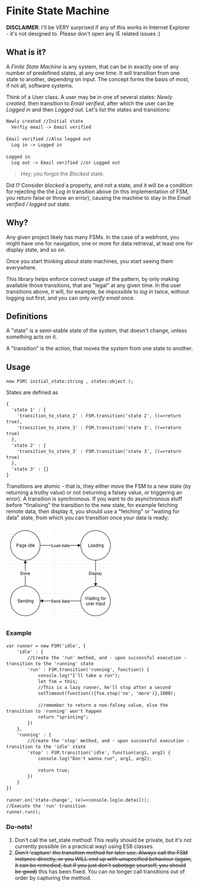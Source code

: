 # Finite State Machine
**DISCLAIMER**: I'll be VERY surprised if any of this works in Internet Explorer - it's not designed to. Please don't open any IE related issues :)

## What is it?

A *Finite State Machine* is any system, that can be in exactly one of any number of predefined states, at any one time. It will transition from one state to another, depending on input. The concept forms the basis of most, if not all, software systems.

Think of a User class. A user may be in one of several states: *Newly created*, then transition to *Email verified*, after which the user can be *Logged in* and then *Logged out*. Let's list the states and transitions:
```
Newly created //Initial state
  Verfiy email -> Email verified

Email verified //Also logged out
  Log in -> Logged in

Logged in
  Log out -> Email verified //or Logged out
```
> Hey; you forgot the *Blocked* state.

Did I? Consider *blocked* a property, and not a state, and it will be a condition for rejecting the the *Log in* transition above (in this implementation of FSM, you return false or throw an error), causing the machine to stay in the *Email verified / logged out* state.

## Why?

Any given project likely has many FSMs. In the case of a webfront, you might have one for navigation, one or more for data retrieval, at least one for display state, and so on.

Once you start thinking about state machines, you start seeing them everywhere.

This library helps enforce correct usage of the pattern, by only making available those transitions, that are "legal" at any given time. In the user transitions above, it will, for example, be impossible to *log in* twice, without logging out first, and you can only *verify email* once.

## Definitions
A "state" is a semi-stable state of the system, that doesn't change, unless something acts on it.

A "transition" is the action, that moves the system from one state to another.

## Usage
```JS
new FSM( initial_state:string , states:object );
```
States are defined as
```JS
{
  'state 1' : {
    'transition_to_state_2' : FSM.transition('state 2', ()=>return true),
    'transition_to_state_3' : FSM.transition('state 3', ()=>return true)
  },
  'state 2' : {
    'transition_to_state_3' : FSM.transition('state 3', ()=>return true)
  },
  'state 3' : {}
}
```

Transitions are atomic - that is, they either move the FSM to a new state (by returning a truthy value) or not (returning a falsey value, or triggering an error). A transition is synchronous. If you want to do asynchronous stuff before "finalising" the transition to the new state, for example fetching remote data, then display it, you should use a "fetching" or "waiting for data" state, from which you can transition once your data is ready;

![Diagram](doc/diagram_1.png)

### Example

```JS
var runner = new FSM('idle', {
	'idle' : {
		//Create the 'run' method, and - upon successful execution - transition to the 'running' state
		'run' : FSM.transition('running', function() {
			console.log("I'll take a run"); 
			let fsm = this; 
			//This is a lazy runner, he'll stop after a second
			setTimeout(function(){fsm.stop('no', 'more')},1000); 
			
			//remember to return a non-falsey value, else the transition to 'running' won't happen
			return "sprinting";
		})
	},
	'running' : {
		//Create the 'stop' method, and - upon successful execution - transition to the 'idle' state
		'stop' : FSM.transition('idle', function(arg1, arg2) {
			console.log("Don't wanna run", arg1, arg2); 
			
			return true;
		})
	}
})

runner.on('state-change', (e)=>console.log(e.detail));
//Execute the 'run' transition
runner.run();
```

### Do-nots!

1. Don't call the set_state method! This really should be private, but it's not currently possible (in a practical way) using ES6 classes.
2. ~~Don't 'capture' the transition method for later use. Always call the FSM instance directly, or you WILL end up with unspecified behaviour (again, it can be remedied, but if you just don't sabotage yourself, you should be good)~~ this has been fixed. You can no longer call transitions out of order by capturing the method.
